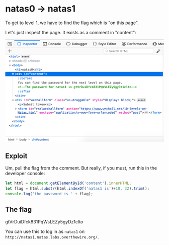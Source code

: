 # natas0 -> natas1

To get to level 1, we have to find the flag which is "on this page".

Let's just inspect the page. It exists as a comment in "content":

![Flag in comment](images/natas0.png)

## Exploit

Um, pull the flag from the comment. But really, if you must, run this in the
developer console:

```js
let html = document.getElementById('content').innerHTML;
let flag = html.substr(html.indexOf('natas1 is')+10, 32).trim();
console.log('the password is ' + flag);
```


## The flag

gtVrDuiDfck831PqWsLEZy5gyDz1clto

You can use this to log in as `natas1` on `http://natas1.natas.labs.overthewire.org/`.